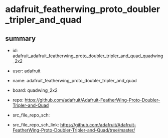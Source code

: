 # adafruit_featherwing_proto_doubler_tripler_and_quad
 
## summary 
* id: adafruit_adafruit_featherwing_proto_doubler_tripler_and_quad_quadwing_2x2
* user: adafruit
* name: adafruit_featherwing_proto_doubler_tripler_and_quad
* board: quadwing_2x2
* repo: https://github.com/adafruit/Adafruit-FeatherWing-Proto-Doubler-Tripler-and-Quad



* src_file_repo_sch: 
* src_file_repo_sch_link: https://github.com/adafruit/Adafruit-FeatherWing-Proto-Doubler-Tripler-and-Quad/tree/master/





